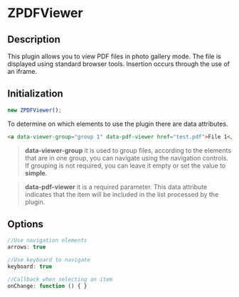 # ZPDFViewer

## Description

This plugin allows you to view PDF files in photo gallery mode. The file is displayed using standard browser tools. Insertion occurs through the use of an iframe.

## Initialization

````javaScript
new ZPDFViewer();
````

To determine on which elements to use the plugin there are data attributes.

````html
<a data-viewer-group="group 1" data-pdf-viewer href="test.pdf">File 1</a>
````

> **data-viewer-group** it is used to group files, according to the elements that are in one group, you can navigate using the navigation controls. If grouping is not required, you can leave it empty or set the value to **simple**.

> **data-pdf-viewer** it is a required parameter. This data attribute indicates that the item will be included in the list processed by the plugin.

## Options

````javaScript
//Use navigation elements
arrows: true

//Use keyboard to navigate
keyboard: true

//Callback when selecting an item
onChange: function () { }
````
